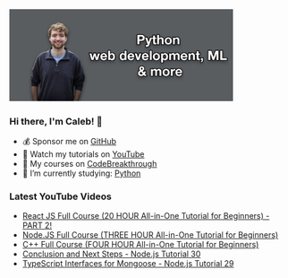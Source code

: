 <img src="github-cover-photo-my-face.jpg" width="400px" />

### Hi there, I'm Caleb! 🍛

- 💰 Sponsor me on [GitHub](https://github.com/sponsors/CalebCurry)
- 🎥 Watch my tutorials on [YouTube](https://www.youtube.com/calebthevideomaker2)
- 📗 My courses on [CodeBreakthrough](https://www.codebreakthrough.com)
- 🤔 I’m currently studying: [Python](https://www.youtube.com/watch?v=s3IvdkCq2_c&t=4254s)

### Latest YouTube Videos
<!-- YOUTUBE:START -->
- [React JS Full Course &lpar;20 HOUR All-in-One Tutorial for Beginners&rpar; - PART 2!](https://www.youtube.com/watch?v=OhUKr1Acm40)
- [Node.JS Full Course &lpar;THREE HOUR All-in-One Tutorial for Beginners&rpar;](https://www.youtube.com/watch?v=pArN4ywVz54)
- [C++ Full Course &lpar;FOUR HOUR All-in-One Tutorial for Beginners&rpar;](https://www.youtube.com/watch?v=9Myk2vcK8s8)
- [Conclusion and Next Steps - Node.js Tutorial 30](https://www.youtube.com/watch?v=sW1zu55vrSQ)
- [TypeScript Interfaces for Mongoose - Node.js Tutorial 29](https://www.youtube.com/watch?v=e9S0QiM4qdw)
<!-- YOUTUBE:END -->
